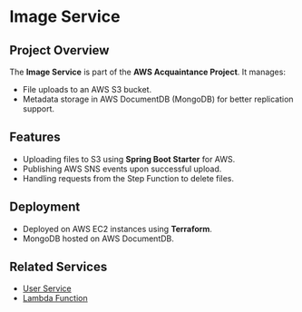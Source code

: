 # Image Service

## Project Overview
The **Image Service** is part of the **AWS Acquaintance Project**. It manages:
- File uploads to an AWS S3 bucket.
- Metadata storage in AWS DocumentDB (MongoDB) for better replication support.

## Features
- Uploading files to S3 using **Spring Boot Starter** for AWS.
- Publishing AWS SNS events upon successful upload.
- Handling requests from the Step Function to delete files.

## Deployment
- Deployed on AWS EC2 instances using **Terraform**.
- MongoDB hosted on AWS DocumentDB.

## Related Services
- [User Service](https://github.com/DenysLaptiev/user-service)
- [Lambda Function](https://github.com/DenysLaptiev/lambda)
